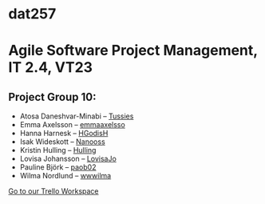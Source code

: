 # dat257
# Agile Software Project Management, IT 2.4, VT23   

## Project Group 10:  
* Atosa Daneshvar-Minabi – [Tussies](https://github.com/Tussies) 
* Emma Axelsson – [emmaaxelsso](https://github.com/emmaaxelsso)
* Hanna Harnesk – [HGodisH](https://github.com/HGodisH)   
* Isak Wideskott – [Nanooss](https://github.com/Nanooss)
* Kristin Hulling – [Hulling](https://github.com/Hulling)   
* Lovisa Johansson – [LovisaJo](https://github.com/LovisaJo)   
* Pauline Björk – [paob02](https://github.com/paob02)       
* Wilma Nordlund – [wwwilma](https://github.com/wwwilma) 

[Go to our Trello Workspace](https://trello.com/invite/b/MILDPngq/ATTI8731d904a73a97d2f1415420018cacc2E4A8EC9D/dat257)  
